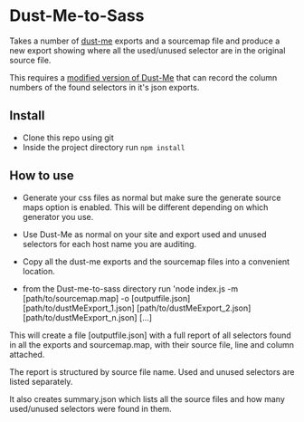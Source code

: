 # Dust-Me-to-Sass

Takes a number of [dust-me](https://addons.mozilla.org/en-us/firefox/addon/dust-me-selectors/) exports and a sourcemap file and produce 
a new export showing where all the used/unused selector are in the original source file.

This requires a [modified version of Dust-Me](https://github.com/Qazzian/dustmeselectors) that can record the column numbers of the found selectors in it's json exports.

## Install

- Clone this repo using git
- Inside the project directory run `npm install`


## How to use

- Generate your css files as normal but make sure the generate source maps option is enabled.
This will be different depending on which generator you use.

- Use Dust-Me as normal on your site and export used and unused selectors for each host name you are auditing.

- Copy all the dust-me exports and the sourcemap files into a convenient location.

- from the Dust-me-to-sass directory run 'node index.js -m [path/to/sourcemap.map] -o [outputfile.json] [path/to/dustMeExport_1.json] [path/to/dustMeExport_2.json] [path/to/dustMeExport_n.json] [...]

This will create a file [outputfile.json] with a full report of all selectors found in all the exports and sourcemap.map, 
with their source file, line and column attached.

The report is structured by source file name. Used and unused selectors are listed separately.

It also creates summary.json which lists all the source files and how many used/unused selectors were found in them.

